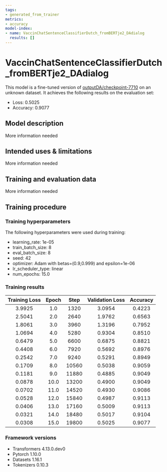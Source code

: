 ```yaml
---
tags:
- generated_from_trainer
metrics:
- accuracy
model-index:
- name: VaccinChatSentenceClassifierDutch_fromBERTje2_DAdialog
  results: []
---
```


<!-- This model card has been generated automatically according to the information the Trainer had access to. You
should probably proofread and complete it, then remove this comment. -->

# VaccinChatSentenceClassifierDutch_fromBERTje2_DAdialog

This model is a fine-tuned version of [outputDA/checkpoint-7710](https://huggingface.co/outputDA/checkpoint-7710) on an unknown dataset.
It achieves the following results on the evaluation set:
- Loss: 0.5025
- Accuracy: 0.9077

## Model description

More information needed

## Intended uses & limitations

More information needed

## Training and evaluation data

More information needed

## Training procedure

### Training hyperparameters

The following hyperparameters were used during training:
- learning_rate: 1e-05
- train_batch_size: 8
- eval_batch_size: 8
- seed: 42
- optimizer: Adam with betas=(0.9,0.999) and epsilon=1e-06
- lr_scheduler_type: linear
- num_epochs: 15.0

### Training results

| Training Loss | Epoch | Step  | Validation Loss | Accuracy |
|:-------------:|:-----:|:-----:|:---------------:|:--------:|
| 3.9925        | 1.0   | 1320  | 3.0954          | 0.4223   |
| 2.5041        | 2.0   | 2640  | 1.9762          | 0.6563   |
| 1.8061        | 3.0   | 3960  | 1.3196          | 0.7952   |
| 1.0694        | 4.0   | 5280  | 0.9304          | 0.8510   |
| 0.6479        | 5.0   | 6600  | 0.6875          | 0.8821   |
| 0.4408        | 6.0   | 7920  | 0.5692          | 0.8976   |
| 0.2542        | 7.0   | 9240  | 0.5291          | 0.8949   |
| 0.1709        | 8.0   | 10560 | 0.5038          | 0.9059   |
| 0.1181        | 9.0   | 11880 | 0.4885          | 0.9049   |
| 0.0878        | 10.0  | 13200 | 0.4900          | 0.9049   |
| 0.0702        | 11.0  | 14520 | 0.4930          | 0.9086   |
| 0.0528        | 12.0  | 15840 | 0.4987          | 0.9113   |
| 0.0406        | 13.0  | 17160 | 0.5009          | 0.9113   |
| 0.0321        | 14.0  | 18480 | 0.5017          | 0.9104   |
| 0.0308        | 15.0  | 19800 | 0.5025          | 0.9077   |


### Framework versions

- Transformers 4.13.0.dev0
- Pytorch 1.10.0
- Datasets 1.16.1
- Tokenizers 0.10.3
